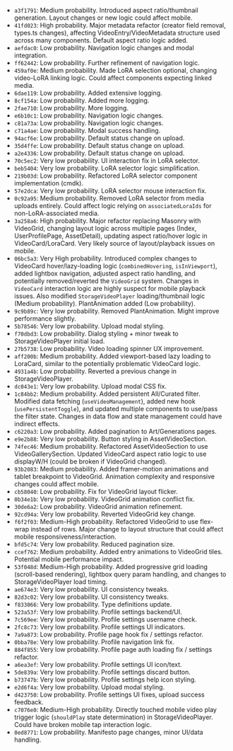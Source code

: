 - `a3f1791`: Medium probability. Introduced aspect ratio/thumbnail generation. Layout changes or new logic could affect mobile.
- `41fd023`: High probability. Major metadata refactor (creator field removal, types.ts changes), affecting VideoEntry/VideoMetadata structure used across many components. Default aspect ratio logic added.
- `aefdac0`: Low probability. Navigation logic changes and modal integration.
- `ff62442`: Low probability. Further refinement of navigation logic.
- `459af0e`: Medium probability. Made LoRA selection optional, changing video-LoRA linking logic. Could affect components expecting linked media.
- `6dae119`: Low probability. Added extensive logging.
- `8cf154a`: Low probability. Added more logging.
- `2fae710`: Low probability. More logging.
- `e6b10c1`: Low probability. Navigation logic changes.
- `c81a73a`: Low probability. Navigation logic changes.
- `c71a4ae`: Low probability. Modal success handling.
- `94acf6e`: Low probability. Default status change on upload.
- `35d4ffe`: Low probability. Default status change on upload.
- `a2e4336`: Low probability. Default status change on upload.
- `70c5ec2`: Very low probability. UI interaction fix in LoRA selector.
- `beb5404`: Very low probability. LoRA selector logic simplification.
- `219b03d`: Low probability. Refactored LoRA selector component implementation (cmdk).
- `57e2dca`: Very low probability. LoRA selector mouse interaction fix.
- `0c92a95`: Medium probability. Removed LoRA selector from media uploads entirely. Could affect logic relying on `associatedLoraIds` for non-LoRA-associated media.
- `3a258a6`: High probability. Major refactor replacing Masonry with VideoGrid, changing layout logic across multiple pages (Index, UserProfilePage, AssetDetail), updating aspect ratio/hover logic in VideoCard/LoraCard. Very likely source of layout/playback issues on mobile.
- `06bc5a3`: Very High probability. Introduced complex changes to VideoCard hover/lazy-loading logic (`combinedHovering`, `isInViewport`), added lightbox navigation, adjusted aspect ratio handling, and potentially removed/reverted the `VideoGrid` system. Changes in `VideoCard` interaction logic are highly suspect for mobile playback issues. Also modified `StorageVideoPlayer` loading/thumbnail logic (Medium probability). PlantAnimation added (Low probability).
- `9c9b89c`: Very low probability. Removed PlantAnimation. Might improve performance slightly.
- `5b78546`: Very low probability. Upload modal styling.
- `f70dbd3`: Low probability. Dialog styling + minor tweak to StorageVideoPlayer initial load.
- `27b5738`: Low probability. Video loading spinner UX improvement.
- `aff200b`: Medium probability. Added viewport-based lazy loading to LoraCard, similar to the potentially problematic VideoCard logic.
- `4931a4b`: Low probability. Reverted a previous change in StorageVideoPlayer.
- `dc043e1`: Very low probability. Upload modal CSS fix.
- `1c84bb2`: Medium probability. Added persistent All/Curated filter. Modified data fetching (`useVideoManagement`), added new hook (`usePersistentToggle`), and updated multiple components to use/pass the filter state. Changes in data flow and state management could have indirect effects.
- `c6220a3`: Low probability. Added pagination to Art/Generations pages.
- `e9e2b88`: Very low probability. Button styling in AssetVideoSection.
- `74fec46`: Medium probability. Refactored AssetVideoSection to use VideoGallerySection. Updated VideoCard aspect ratio logic to use displayW/H (could be broken if VideoGrid changed).
- `93b2083`: Medium probability. Added framer-motion animations and tablet breakpoint to VideoGrid. Animation complexity and responsive changes could affect mobile.
- `cb58040`: Low probability. Fix for VideoGrid layout flicker.
- `0b34e1b`: Very low probability. VideoGrid animation conflict fix.
- `30de6a2`: Low probability. VideoGrid animation refinement.
- `92cd94a`: Very low probability. Reverted VideoGrid key change.
- `f6f2f03`: Medium-High probability. Refactored VideoGrid to use flex-wrap instead of rows. Major change to layout structure that could affect mobile responsiveness/interaction.
- `bfd5c74`: Very low probability. Reduced pagination size.
- `ccef762`: Medium probability. Added entry animations to VideoGrid tiles. Potential mobile performance impact.
- `53f048d`: Medium-High probability. Added progressive grid loading (scroll-based rendering), lightbox query param handling, and changes to StorageVideoPlayer load timing.
- `ae674e3`: Very low probability. UI consistency tweaks.
- `82d3c02`: Very low probability. UI consistency tweaks.
- `f833066`: Very low probability. Type definitions update.
- `523a53f`: Very low probability. Profile settings backend/UI.
- `7c569ee`: Very low probability. Profile settings username check.
- `2fc8c73`: Very low probability. Profile settings UI indicators.
- `7a9a873`: Low probability. Profile page hook fix / settings refactor.
- `0bba78e`: Very low probability. Profile navigation link fix.
- `884f855`: Very low probability. Profile page auth loading fix / settings refactor.
- `a6ea3ef`: Very low probability. Profile settings UI icon/text.
- `5de839a`: Very low probability. Profile settings discard button.
- `b73747b`: Very low probability. Profile settings help icon styling.
- `e2d6f4a`: Very low probability. Upload modal styling.
- `d423750`: Low probability. Profile settings UI fixes, upload success feedback.
- `c7076e0`: Medium-High probability. Directly touched mobile video play trigger logic (`shouldPlay` state determination) in StorageVideoPlayer. Could have broken mobile tap interaction logic.
- `0ed8771`: Low probability. Manifesto page changes, minor UI/data handling.
